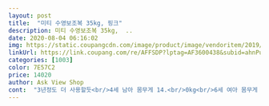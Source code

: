 ```yaml
---
layout: post 
title:  "미티 수영보조복 35kg, 핑크" 
description: 미티 수영보조복 35kg,  ..
date: 2020-08-04 06:16:02 
img: https://static.coupangcdn.com/image/product/image/vendoritem/2019/05/08/3153957287/8f6ff578-2c46-4bcb-a8ff-f02664e2852a.jpg 
linkUrl: https://link.coupang.com/re/AFFSDP?lptag=AF3600438&subid=ahnPublicAsk&pageKey=181245519&itemId=518935278&vendorItemId=4340442835&traceid=V0-113-d0f612c15ec3cbab 
categories: [1003] 
color: 7E57C2 
price: 14020 
author: Ask View Shop 
cont:  "3년정도 더 사용할듯<br/>4세 남아 몸무게 14.<br/>0kg<br/>6세 여아 몸무게 17.<br/>4kg<br/>9살 6살 자매 두개주문햇어요 혼합색상이라고해서 핑크가 두개 안올까 걱정햇는데 똑같이 핑크가 왓네요 ^^9살 언니는 딱 잘맞아요 물놀이 갓다오고 후기 다시 쓸께요 일단은 저렴한 가격에 튼튼해보이고 맘에들어요<br/>끈조절하니 잘 맞는듯<br/>내년까지 입힐수 있을듯 하고<br/>두아이 모두 같은 사이즈 사줬어요<br/>두아이 모두 너무 크다거나 그러진 않았어요<br/>둘째는 남자아이라 몸통두께는 비슷하거든요<br/>목받침이 머리쪽으로 좀 올라올뿐 ㅋ<br/>물속에 들어갔을때 몸이 살짝 빠지긴 하는데<br/>엉덩이 끈 안해도 쑥쑥 빠지거나 그러진 않아요<br/>엉덩이 끈 채워놓으니 괜찮아요<br/>여 6세 키 104 몸무게  17<br/>요건 두아이 모두 한 3년은 더 쓸수 있을듯 해요<br/>작은거보다 큰거 사서 안맞음 내년이나 내후년에 입히면 되지 뭐<br/>착용저 몸무게에 15kg더해서 구입바람<br/>키 차이는 좀 있으나 큰애는 좀 마른편이고<br/>하는 마음으로 샀어요 ㅋ 다행히 바로 입혔네요<br/>한사이즈 작은거 했음 올해 딱 맞게 입고<br/>" 
---
```

